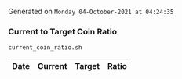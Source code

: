Generated on `Monday 04-October-2021 at 04:24:35`

### Current to Target Coin Ratio
`current_coin_ratio.sh`

Date|Current|Target|Ratio
---|---|---|---
